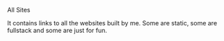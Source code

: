 All Sites

It contains links to all the websites built by me. Some are static, some are fullstack and some are just for fun.